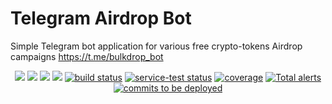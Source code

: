 # Telegram Airdrop Bot
Simple Telegram bot application for various free crypto-tokens Airdrop campaigns https://t.me/bulkdrop_bot

<p align="center">
    <a href="https://github.com/imskaaz/airdropbot/graphs/contributors" alt="Contributors">
        <img src="https://img.shields.io/github/contributors/badges/shields" /></a>
    <a href="#backers" alt="Backers on Open Collective">
        <img src="https://img.shields.io/opencollective/backers/shields" /></a>
    <a href="#sponsors" alt="Sponsors on Open Collective">
        <img src="https://img.shields.io/opencollective/sponsors/shields" /></a>
    <a href="https://github.com/imskaaz/airdropbot/pulse" alt="Activity">
        <img src="https://img.shields.io/github/commit-activity/m/badges/shields" /></a>
    <a href="https://circleci.com/imskaaz/airdropbot/tree/master">
        <img src="https://img.shields.io/circleci/project/github/badges/shields/master" alt="build status"></a>
    <a href="https://circleci.com/imskaaz/airdropbot/daily-tests">
        <img src="https://img.shields.io/circleci/project/github/badges/daily-tests?label=service%20tests"
            alt="service-test status"></a>
    <a href="https://coveralls.io/github/imskaaz/airdropbot">
        <img src="https://img.shields.io/coveralls/github/badges/shields"
            alt="coverage"></a>
    <a href="https://lgtm.com/projects/g/imskaaz/airdropbot/alerts/">
        <img src="https://img.shields.io/lgtm/alerts/g/badges/shields"
            alt="Total alerts"/></a>
    <a href="https://github.com/imskaaz/airdropbot/compare/gh-pages...master">
        <img src="https://img.shields.io/github/commits-since/badges/shields/gh-pages?label=commits%20to%20be%20deployed"
            alt="commits to be deployed"></a>
    <!a href="https://discord.gg/7PJDdXB">
        <!img src="https://img.shields.io/discord/308323056592486420?logo=discord"
            alt="chat on Discord"></a>
    <!a href="https://twitter.com/intent/follow?screen_name=imskaa1">
        <!img src="https://img.shields.io/twitter/follow/shields_io?style=social&logo=twitter"
            alt="follow on Twitter"></a>
</p>
